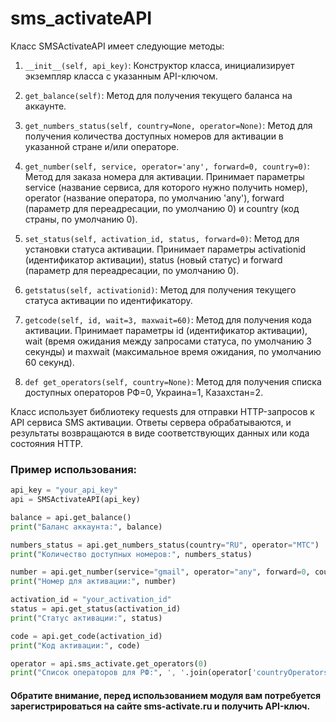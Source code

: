 # sms_activateAPI

Класс SMSActivateAPI имеет следующие методы:

1. `__init__(self, api_key)`: Конструктор класса, инициализирует экземпляр класса с указанным API-ключом.

2. `get_balance(self)`: Метод для получения текущего баланса на аккаунте.

3. `get_numbers_status(self, country=None, operator=None)`: Метод для получения количества доступных номеров для активации в указанной стране и/или операторе.

4. `get_number(self, service, operator='any', forward=0, country=0)`: Метод для заказа номера для активации. Принимает параметры service (название сервиса, для которого нужно получить номер), operator (название оператора, по умолчанию 'any'), forward (параметр для переадресации, по умолчанию 0) и country (код страны, по умолчанию 0).

5. `set_status(self, activation_id, status, forward=0)`: Метод для установки статуса активации. Принимает параметры activationid (идентификатор активации), status (новый статус) и forward (параметр для переадресации, по умолчанию 0).

6. `getstatus(self, activationid)`: Метод для получения текущего статуса активации по идентификатору.

7. `getcode(self, id, wait=3, maxwait=60)`: Метод для получения кода активации. Принимает параметры id (идентификатор активации), wait (время ожидания между запросами статуса, по умолчанию 3 секунды) и maxwait (максимальное время ожидания, по умолчанию 60 секунд).

8. `def get_operators(self, country=None)`: Метод для получения списка доступных операторов РФ=0, Украина=1, Казахстан=2.

Класс использует библиотеку requests для отправки HTTP-запросов к API сервиса SMS активации. Ответы сервера обрабатываются, и результаты возвращаются в виде соответствующих данных или кода состояния HTTP.

### Пример использования:

```python
api_key = "your_api_key"
api = SMSActivateAPI(api_key)

balance = api.get_balance()
print("Баланс аккаунта:", balance)

numbers_status = api.get_numbers_status(country="RU", operator="MTC")
print("Количество доступных номеров:", numbers_status)

number = api.get_number(service="gmail", operator="any", forward=0, country=0)
print("Номер для активации:", number)

activation_id = "your_activation_id"
status = api.get_status(activation_id)
print("Статус активации:", status)

code = api.get_code(activation_id)
print("Код активации:", code)

operator = api.sms_activate.get_operators(0)
print("Cписок операторов для РФ:", ', '.join(operator['countryOperators'][0]))
```


#### Обратите внимание, перед использованием модуля вам потребуется зарегистрироваться на сайте sms-activate.ru и получить API-ключ.